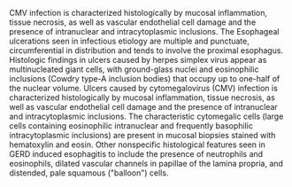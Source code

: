CMV infection is characterized histologically by mucosal inflammation, tissue necrosis, as well as vascular endothelial cell damage and the presence of intranuclear and intracytoplasmic inclusions. The Esophageal ulcerations seen in infectious etiology are multiple and punctuate, circumferential in distribution and tends to involve the proximal esophagus. Histologic findings in ulcers caused by herpes simplex virus appear as multinucleated giant cells, with ground-glass nuclei and eosinophilic inclusions (Cowdry type-A inclusion bodies) that occupy up to one-half of the nuclear volume. Ulcers caused by cytomegalovirus (CMV) infection is characterized histologically by mucosal inflammation, tissue necrosis, as well as vascular endothelial cell damage and the presence of intranuclear and intracytoplasmic inclusions. The characteristic cytomegalic cells (large cells containing eosinophilic intranuclear and frequently basophilic intracytoplasmic inclusions) are present in mucosal biopsies stained with hematoxylin and eosin. Other nonspecific histological features seen in GERD induced esophagitis to include the presence of neutrophils and eosinophils, dilated vascular channels in papillae of the lamina propria, and distended, pale squamous ("balloon") cells.